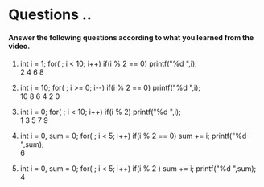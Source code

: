 # Questions ..

#### Answer the following questions according to what you learned from the video.

1. int i = 1; for( ; i < 10; i++) if(i % 2 == 0) printf("%d ",i);  
   2 4 6 8

2. int i = 10; for( ; i >= 0; i--) if(i % 2 == 0) printf("%d ",i);  
   10 8 6 4 2 0

3. int i = 0; for( ; i < 10; i++) if(i % 2) printf("%d ",i);  
   1 3 5 7 9

4. int i = 0, sum = 0; for( ; i < 5; i++) if(i % 2 == 0) sum += i; printf("%d ",sum);  
   6

5. int i = 0, sum = 0; for( ; i < 5; i++) if(i % 2 ) sum += i; printf("%d ",sum);  
   4
